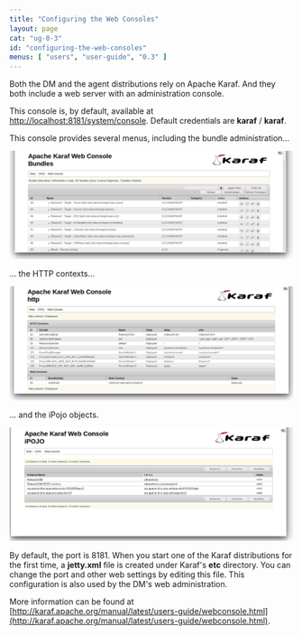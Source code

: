 ```yaml
---
title: "Configuring the Web Consoles"
layout: page
cat: "ug-0-3"
id: "configuring-the-web-consoles"
menus: [ "users", "user-guide", "0.3" ]
---
```


Both the DM and the agent distributions rely on Apache Karaf.
And they both include a web server with an administration console.

This console is, by default, available at [http://localhost:8181/system/console](http://localhost:8181/system/console).
Default credentials are **karaf** / **karaf**.

This console provides several menus, including the bundle administration...

<img src="/resources/img/web-console-bundles.jpg" alt="The bundle management page in Karaf's web console" class="gs" />

... the HTTP contexts...

<img src="/resources/img/web-console-http.jpg" alt="The HTTP contexts in Karaf's web console" class="gs" />

...  and the iPojo objects.

<img src="/resources/img/web-console-ipojo.jpg" alt="The iPojo page in Karaf's web console" class="gs" />

By default, the port is 8181. When you start one of the Karaf distributions for the first time, a **jetty.xml**
file is created under Karaf's **etc** directory. You can change the port and other web settings by editing this
file. This configuration is also used by the DM's web administration.

More information can be found at [http://karaf.apache.org/manual/latest/users-guide/webconsole.html](http://karaf.apache.org/manual/latest/users-guide/webconsole.html).
